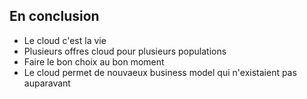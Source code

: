 ## En conclusion

- Le cloud c'est la vie
- Plusieurs offres cloud pour plusieurs populations
- Faire le bon choix au bon moment
- Le cloud permet de nouvaeux business model qui n'existaient pas auparavant

